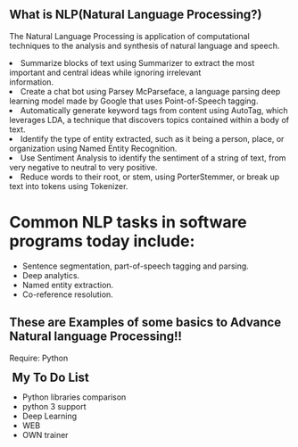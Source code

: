 <h2>What is NLP(Natural Language Processing?)</h2>

The Natural Language Processing is application of computational techniques to the analysis and synthesis of natural language and speech.

<li>
Summarize blocks of text using Summarizer to extract the most important and central ideas while ignoring irrelevant</li> information. 
<li>Create a chat bot using Parsey McParseface, a language parsing deep learning model made by Google that uses Point-of-Speech tagging.</li>
<li>Automatically generate keyword tags from content using AutoTag, which leverages LDA, a technique that discovers topics contained within a body of text.</li>
<li>Identify the type of entity extracted, such as it being a person, place, or organization using Named Entity Recognition.</li>
<li>Use Sentiment Analysis to identify the sentiment of a string of text, from very negative to neutral to very positive.</li>
<li>Reduce words to their root, or stem, using PorterStemmer, or break up text into tokens using Tokenizer.
</li>

<h1>Common NLP tasks in software programs today include:</h1>

<ul>
<li>Sentence segmentation, part-of-speech tagging and parsing.</li>
<li>Deep analytics.</li>
<li>Named entity extraction.</li>
<li>Co-reference resolution.</li>
</ul>


## These are Examples of some basics to Advance Natural language Processing!!

Require: Python

<!DOCTYPE html> <html> <head>  </head> <body>  <div id="myDIV" class="header">   <h2 style="margin:5px">My To Do List</h2>   </div>  <ul id="myUL">   <li>Python libraries comparison</li>   <li class="checked">python 3 support</li>   
<li>Deep Learning</li>   <li>WEB </li>   <li>OWN trainer</li>   </ul>    </body> </html>
